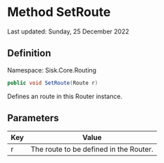 # Method SetRoute
Last updated: Sunday, 25 December 2022

## Definition
Namespace: Sisk.Core.Routing

```csharp
public void SetRoute(Route r)
```

Defines an route in this Router instance.

## Parameters

| Key | Value |
| --- | --- |
| r | The route to be defined in the Router. | 

